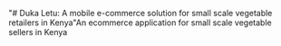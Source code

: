 "# Duka Letu: A mobile e-commerce solution for small scale vegetable retailers in Kenya"An ecommerce application for small scale vegetable sellers in Kenya 
